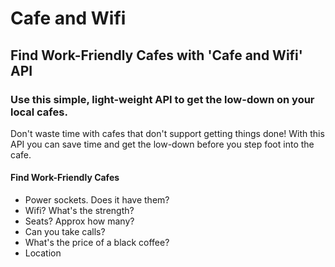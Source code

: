 <h1>Cafe and Wifi</h1>
<h2>Find Work-Friendly Cafes with 'Cafe and Wifi' API</h2>

<h3>Use this simple, light-weight API to get the low-down on your local cafes.</h3>
Don't waste time with cafes that don't support getting things done! With this API you can save time and get the low-down before you step foot into the cafe.

<h4>Find Work-Friendly Cafes</h4>

<ul>
  <li>Power sockets. Does it have them?</li>
  <li>Wifi? What's the strength?</li>
  <li>Seats? Approx how many?</li>
  <li>Can you take calls?</li>
  <li>What's the price of a black coffee?</li>
  <li>Location</li>
</ul>
